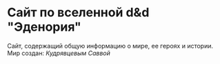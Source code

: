 # Сайт по вселенной d&d "Эденория"
Сайт, содержащий общую информацию о мире, ее героях и истории. <br>
Мир создан: *Кудрявцевым Саввой*
